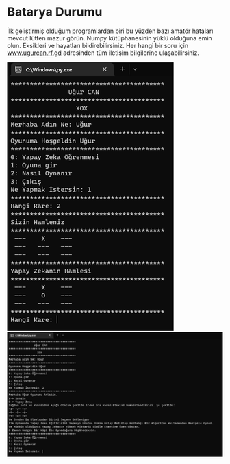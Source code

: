 # Batarya Durumu 
 
İlk geliştirmiş olduğum programlardan biri bu yüzden bazı amatör hataları mevcut lütfen mazur görün.
Numpy kütüphanesinin yüklü olduğuna emin olun.
Eksikleri ve hayatları bildirebilirsiniz.
Her hangi bir soru için www.ugurcan.rf.gd adresinden tüm iletişim bilgilerine ulaşabilirsiniz.

![](/Screen/Screen1.png)
![](/Screen/Screen2.png)
